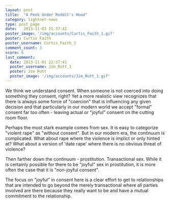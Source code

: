 ```yaml
---
layout: post
title:  "A Peek Under Reddit's Hood"
category: lightnet-news
type: post_page
date:   2013-11-03 21:37:41
poster_image: '/img/accounts/Curtis_Faith_1.gif'
poster: Curtis Faith
poster_username: Curtis_Faith_1
comment_count: 3
score: 6
last_comment:
  date: 2013-11-01 22:37:41
  poster_username: Jim_Rutt_1
  poster: Jim Rutt
  poster_image: '/img/accounts/Jim_Rutt_1.gif'
---
```


We think we understand consent. When someone is not coerced into doing something they consent, right? Yet a more realistic view recognizes that there is always some force of "coercion" that is influencing any given decision and that particularly in our modern world we accept "formal" consent far too often - leaving actual or "joyful" consent on the cutting room floor.

Perhaps the most stark example comes from sex. It is easy to categorize "violent rape" as "without consent". But in our modern era, the continuum is complicated. What about rape where the violence is implict or only hinted at? What about a version of 'date rape' where there is no obvious threat of violence?

Then farther down the continuum - prostitution. Transactional sex. While it is certainly possible for there to be "joyful" sex in prostitution, it is more often the case that it is "non-joyful consent".

The focus on "joyful" in consent here is a clear effort to get to relationships that are intended to go beyond the merely transactional where all parties involved are there because they really want to be and have a mutual commitment to the relationship.
